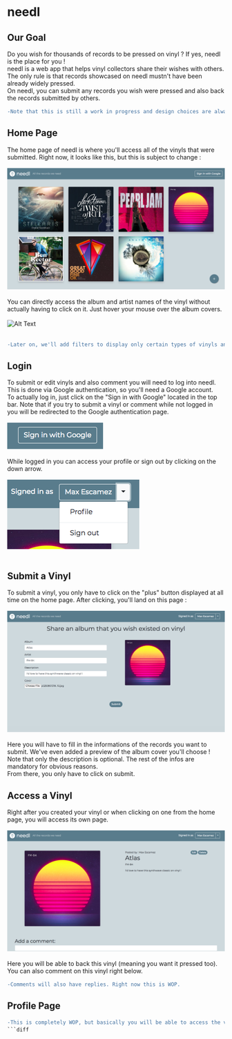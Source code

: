 # needl

## Our Goal

Do you wish for thousands of records to be pressed on vinyl ? If yes, needl is the place for you !
 <br />
 needl is a web app that helps vinyl collectors share their wishes with others. The only rule is that records showcased on needl mustn't have been already widely pressed. <br/>
 On needl, you can submit any records you wish were pressed and also back the records submitted by others.<br/>
 ```diff
 -Note that this is still a work in progress and design choices are always subjected to change.
 ```


## Home Page

The home page of needl is where you'll access all of the vinyls that were submitted. Right now, it looks like this, but this is subject to change :<br />
<br />
![picture alt](images/home.png) <br />
<br />
You can directly access the album and artist names of the vinyl without actually having to click on it. Just hover your mouse over the album covers.<br />
<br />
![Alt Text](.gif)
<br />
<br />
```diff
-Later on, we'll add filters to display only certain types of vinyls and also a search function. This is coming very soon !
```
## Login

To submit or edit vinyls and also comment you will need to log into needl. This is done via Google authentication, so you'll need a Google account. <br />
To actually log in, just click on the "Sign in with Google" located in the top bar. Note that if you try to submit a vinyl or comment while not logged in you will be redirected to the Google authentication page.<br />
<br />
![picture alt](images/login1.png) <br />
<br />
While logged in you can access your profile or sign out by clicking on the down arrow.<br />
<br />
![picture alt](images/login2.png) <br />
<br />

## Submit a Vinyl
To submit a vinyl, you only have to click on the "plus" button displayed at all time on the home page. After clicking, you'll land on this page : <br />
<br />
![picture alt](images/submit.png) <br />
<br />
Here you will have to fill in the informations of the records you want to submit. We've even added a preview of the album cover you'll choose ! <br />
Note that only the description is optional. The rest of the infos are mandatory for obvious reasons. <br />
From there, you only have to click on submit.

## Access a Vinyl
Right after you created your vinyl or when clicking on one from the home page, you will access its own page.<br />
<br />
![picture alt](images/show.png) <br />
<br />
Here you will be able to back this vinyl (meaning you want it pressed too).
You can also comment on this vinyl right below.
```diff
-Comments will also have replies. Right now this is WOP.
```


## Profile Page
```diff
-This is completely WOP, but basically you will be able to access the vinyls you submitted and the ones you backed.
```diff
